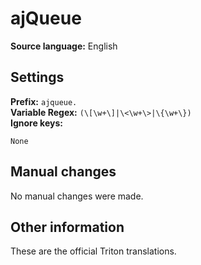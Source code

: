 # ajQueue

**Source language:** English

## Settings

**Prefix:** `ajqueue.`  
**Variable Regex:** `(\[\w+\]|\<\w+\>|\{\w+\})`  
**Ignore keys:**

```
None
```

## Manual changes

No manual changes were made.

## Other information

These are the official Triton translations.
